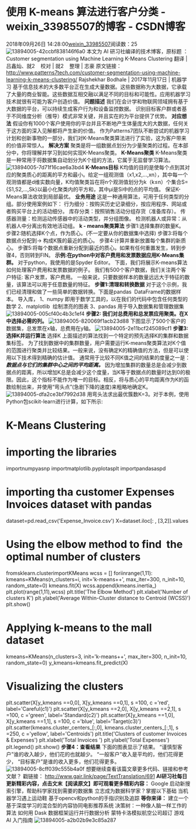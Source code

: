 # 使用 K-means 算法进行客户分类 - weixin_33985507的博客 - CSDN博客
2018年09月26日 14:28:00[weixin_33985507](https://me.csdn.net/weixin_33985507)阅读数：25
![13894005-42ccbf838146f6a0](https://upload-images.jianshu.io/upload_images/13894005-42ccbf838146f6a0)
本文为 AI 研习社编译的技术博客，原标题 ：
Customer segmentation using Machine Learning K-Means Clustering
翻译 | 吕鑫灿、就2    校对 | 就2    整理 | 志豪
原文链接：
http://www.patterns7tech.com/customer-segmentation-using-machine-learning-k-means-clustering/
Rajshekhar Bodhale | 2017年11月17日 | 机器学习
基于信息技术的大多数平台正在生成大量数据。这些数据称为大数据，它承载了大量的商业智能。这些数据互相交融以满足不同的目标和可能性。应用机器学习技术就很有可能为客户创造价值。
**问题描述**
我们在会计学和物联网领域拥有基于大数据的平台，可以持续生成客户行为和设备监控数据。
识别目标客户群或者基于不同维度分析（推导）模式非常关键，并且实在的为平台提供了优势。
**对应想法**
假设你有1000个客户使用你的平台并且不断地产生体量庞大的大数据，任何关于这方面的深入见解都将产生新的价值。
作为Patterns7团队不断尝试的机器学习计划和创新事物的一部分，我们对K-Means聚类算法进行了实验，这为客户带来的价值非常惊人。
**解决方案**
聚类是将一组数据点划分为少量聚类的过程。在本部分中，你将理解并学习到如何实现K-Means聚类。
**K-Means聚类**
K-Means聚类是一种常用于将数据集自动划分为K个组的方法，它属于无监督学习算法。
![13894005-7d71f16cae6a3bd4](https://upload-images.jianshu.io/upload_images/13894005-7d71f16cae6a3bd4)
**K-Means目标**
K均值的目的是使每个点到其对应的聚类质心的距离的平方和最小。给定一组观测值（x1,x2,...,xn），其中每一个观测值都是d维实数向量，K均值聚类旨在将n个观测值划分为k（k≤n）个集合S={S1,S2,...,Sk}以最小化聚类内的平方和，其中µi是Si中的点的平均值。
保证K-Means算法收敛到局部最优。
**业务用途**
这是一种通用算法，可用于任何类型的分组。部分使用案例如下：
行为细分：按购买历史记录细分，按应用程序、网站或者购买平台上的活动细分。
库存分类：按照销售活动分组存货（准备库存）。
传感器测量：检测运动传感器中的活动类型，并分组图像。
检测机器人或异常：从机器人中分离出有效地活动组。
**k - means聚类算法**
步骤1:选择集群的数量K。
步骤2:随机选择K个点，作为质心。(不一定要从你的数据集中选择)
步骤3:将每个数据点分配到-> 构成K簇的最近的质心。
步骤4:计算并重新放置每个集群的新质心。
步骤5:将每个数据点重新分配到最近的质心。如果有任何重置发生，转到步骤4，否则转到FIN。
**示例:在python中对客户费用和发票数据应用K-Means集群。**
对于python，我使用的是Spyder Editor。
下面，我们将展示K-means算法如何处理客户费用和发票数据的例子。
我们有500个客户数据，我们关注两个客户特征: 客户发票，客户费用。
一般来说，只要数据样本的数量远远大于特征的数量，该算法可以用于任意数量的特征。
**步骤1:清理和转换数据**
对于这个示例，我们已经清理和做了一些简单的数据转换。下面是pandas  DataFrame的数据样本。
导入库，
1、numpy 即用于数学工具的，以在我们的代码中包含任何类型的数学
2、matplotlib  绘制漂亮的图表
3、pandas 用于导入数据集和管理数据集
![13894005-005cf40c4b3c1ef4](https://upload-images.jianshu.io/upload_images/13894005-005cf40c4b3c1ef4)
**步骤2: 我们对总费用和总发票应用聚类。在X中选择必需的列。**
![13894005-820069f1acb23d88](https://upload-images.jianshu.io/upload_images/13894005-820069f1acb23d88)
下图显示了500个客户的数据集，总发票在x轴，总费用在y轴。
![13894005-2e11bcf245089cf1](https://upload-images.jianshu.io/upload_images/13894005-2e11bcf245089cf1)
**步骤3:选择K并运行算法**
选择K
上面描述的算法找到一个特定的预先选择K的集群和数据集标签。
为了找到数据中的集群数量，用户需要运行K-means聚类算法对K个值的范围进行聚类并比较结果。一般来说，没有确定K的精确值的方法，但是可以使用以下技术得到精确的估计值。
通常用于比较不同K值之间的结果的度量之一是：
***数据点与它们的集群中心之间的平均距离。***
因为增加集群的数量总是会减少到数据点的距离，所以增加K总是会减少这个度量，当K等于数据点的数量时达到0的极限。因此，这个指标不能作为唯一的目标。相反，将与质心的平均距离作为K的函数绘制出来，并使用“弯头点”(急剧下降的速度)来粗略地确定K。
![13894005-dfa2ce3bf7992d38](https://upload-images.jianshu.io/upload_images/13894005-dfa2ce3bf7992d38)
用弯头法求出最优簇数K=3。对于本例，使用Python包scikit-learn进行计算，如下所示:
# K-Means Clustering
# importing the libraries
importnumpyasnp
importmatplotlib.pyplotasplt
importpandasaspd
# importing tha customer Expenses Invoices dataset with pandas
dataset=pd.read_csv('Expense_Invoice.csv')
X=dataset.iloc[: , [3,2]].values
# Using the elbow method to find  the optimal number of clusters
fromsklearn.clusterimportKMeans
wcss = []
foriinrange(1,11):
kmeans=KMeans(n_clusters=i, init='k-means++', max_iter=300, n_init=10, random_state=0)
kmeans.fit(X)
wcss.append(kmeans.inertia_)
plt.plot(range(1,11),wcss)
plt.title('The Elbow Method')
plt.xlabel('Number of clusters K')
plt.ylabel('Average Within-Cluster distance to Centroid (WCSS)')
plt.show()
# Applying k-means to the mall dataset
kmeans=KMeans(n_clusters=3, init='k-means++', max_iter=300, n_init=10, random_state=0)
y_kmeans=kmeans.fit_predict(X)
# Visualizing the clusters
plt.scatter(X[y_kmeans ==0,0], X[y_kmeans ==0,1], s =100, c ='red', label='Careful(c1)')
plt.scatter(X[y_kmeans ==2,0], X[y_kmeans ==2,1], s =100, c ='green', label='Standard(c2)')
plt.scatter(X[y_kmeans ==1,0], X[y_kmeans ==1,1], s =100, c ='blue', label='Target(c3)')
plt.scatter(kmeans.cluster_centers_[:,0], kmeans.cluster_centers_[:,1], s =250, c ='yellow',
label='Centroids')
plt.title('Clusters of customer Invoices & Expenses')
plt.xlabel('Total Invoices ')
plt.ylabel('Total Expenses')
plt.legend()
plt.show()
**步骤4：查看结果**
下面的图表显示了结果。
“谨慎型客户”谁的收入越少，他们花的也就越少。
“一般客户”收入是平均的，他们花得更少，
“目标客户”是谁的收入更多，他们花得更多。
![13894005-8cff039c555b4a0f](https://upload-images.jianshu.io/upload_images/13894005-8cff039c555b4a0f)
想要继续查看该篇文章更多代码、链接和参考文献？
戳链接：
http://www.gair.link/page/TextTranslation/691
**AI研习社每日更新精彩内容，点击文末【阅读原文】即可观看更多精彩内容：**
Google 启动新搜索引擎，帮助科学家找到需要的数据集
立志成为数据科学家？掌握以下基础
当机器学习遇上运动鞋
基于opencv和python的手指识别及追踪
**等你来译：**
建立一个基于深度学习的混合型的内容协同电影推荐系统
决策树：一种像人脑一样工作的算法
如何用 Dask 数据框架运行并行数据分析
蒙特卡洛模拟航空公司超订
游戏 AI 入门指南
![13894005-a2b02b9e3c85a287](https://upload-images.jianshu.io/upload_images/13894005-a2b02b9e3c85a287)

